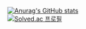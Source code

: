[![Anurag's GitHub stats](https://github-readme-stats.vercel.app/api?username=ypd01018)](https://github.com/anuraghazra/github-readme-stats)
</br>
[![Solved.ac
프로필](http://mazassumnida.wtf/api/v2/generate_badge?boj=ypd01018)](https://solved.ac/ypd01018)
